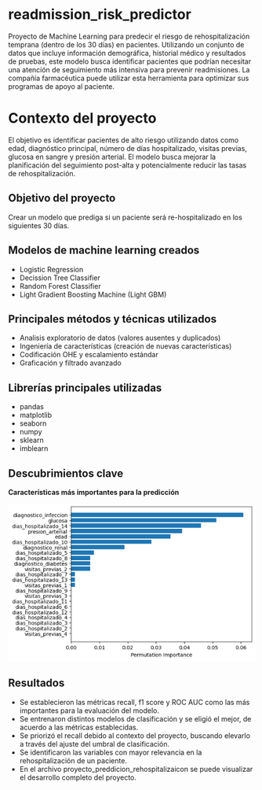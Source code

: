 # readmission_risk_predictor
Proyecto de Machine Learning para predecir el riesgo de rehospitalización temprana (dentro de los 30 días) en pacientes. Utilizando un conjunto de datos que incluye información demográfica, historial médico y resultados de pruebas, este modelo busca identificar pacientes que podrían necesitar una atención de seguimiento más intensiva para prevenir readmisiones. La compañía farmacéutica puede utilizar esta herramienta para optimizar sus programas de apoyo al paciente.

# Contexto del proyecto
El objetivo es identificar pacientes de alto riesgo utilizando datos como edad, diagnóstico principal, número de días hospitalizado, visitas previas, glucosa en sangre y presión arterial. El modelo busca mejorar la planificación del seguimiento post-alta y potencialmente reducir las tasas de rehospitalización.

## Objetivo del proyecto
Crear un modelo que prediga si un paciente será re-hospitalizado en los siguientes 30 días.

## Modelos de machine learning creados
- Logistic Regression
- Decission Tree Classifier
- Random Forest Classifier
- Light Gradient Boosting Machine (Light GBM)

## Principales métodos y técnicas utilizados
- Analisis exploratorio de datos (valores ausentes y duplicados)
- Ingeniería de características (creación de nuevas características)
- Codificación OHE y escalamiento estándar
- Graficación y filtrado avanzado

## Librerías principales utilizadas
- pandas
- matplotlib
- seaborn
- numpy
- sklearn
- imblearn

## Descubrimientos clave

**Características más importantes para la predicción**

![alt text](main_features.png)

## Resultados
- Se establecieron las métricas recall, f1 score y ROC AUC como las más importantes para la evaluación del modelo.
- Se entrenaron distintos modelos de clasificación y se eligió el mejor, de acuerdo a las métricas establecidas.
- Se priorizó el recall debido al contexto del proyecto, buscando elevarlo a través del ajuste del umbral de clasificación.
- Se identificaron las variables con mayor relevancia en la rehospitalización de un paciente. 
- En el archivo proyecto_preddicion_rehospitalizaicon se puede visualizar el desarrollo completo del proyecto.
